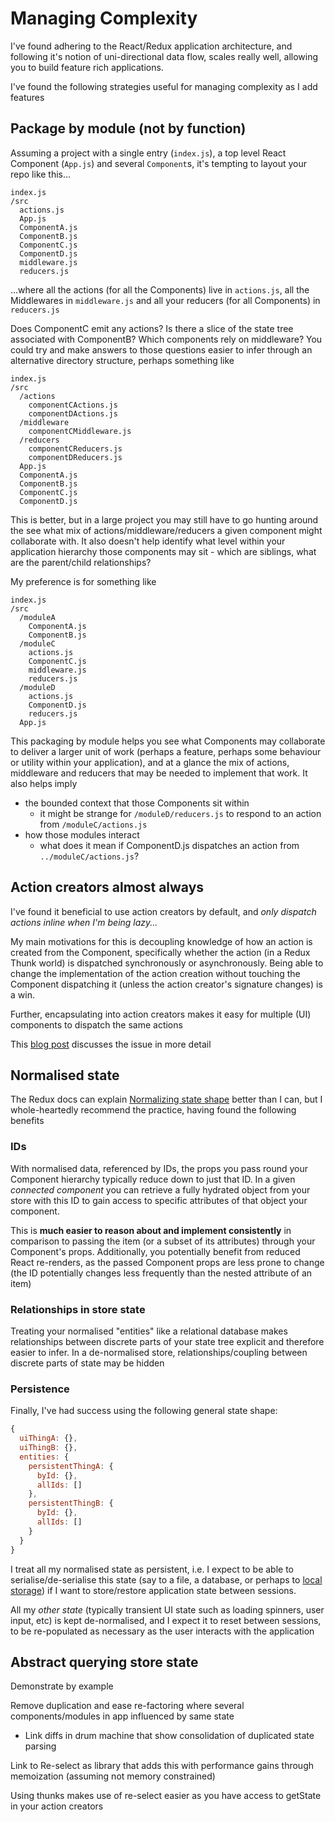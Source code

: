 # Managing Complexity

I've found adhering to the React/Redux application architecture, and following it's notion of uni-directional data flow, scales really well, allowing you to build feature rich applications.

I've found the following strategies useful for managing complexity as I add features

## Package by module (not by function)
Assuming a project with a single entry (`index.js`), a top level React Component (`App.js`) and several `Component`s, it's tempting to layout your repo like this...
```
index.js
/src
  actions.js
  App.js
  ComponentA.js
  ComponentB.js
  ComponentC.js
  ComponentD.js
  middleware.js
  reducers.js
```
...where all the actions (for all the Components) live in `actions.js`, all the Middlewares in `middleware.js` and all your reducers (for all Components) in `reducers.js`

Does ComponentC emit any actions? Is there a slice of the state tree associated with ComponentB? Which components rely on middleware? You could try and make answers to those questions easier to infer through an alternative directory structure, perhaps something like
```
index.js
/src
  /actions
    componentCActions.js
    componentDActions.js
  /middleware
    componentCMiddleware.js
  /reducers
    componentCReducers.js
    componentDReducers.js
  App.js
  ComponentA.js
  ComponentB.js
  ComponentC.js
  ComponentD.js
```

This is better, but in a large project you may still have to go hunting around the see what mix of actions/middleware/reducers a given component might collaborate with. It also doesn't help identify what level within your application hierarchy those components may sit - which are siblings, what are the parent/child relationships?

My preference is for something like
```
index.js
/src
  /moduleA
    ComponentA.js
    ComponentB.js
  /moduleC
    actions.js
    ComponentC.js
    middleware.js
    reducers.js
  /moduleD
    actions.js
    ComponentD.js
    reducers.js
  App.js
```

This packaging by module helps you see what Components may collaborate to deliver a larger unit of work (perhaps a feature, perhaps some behaviour or utility within your application), and at a glance the mix of actions, middleware and reducers that may be needed to implement that work. It also helps imply
- the bounded context that those Components sit within
  - it might be strange for `/moduleD/reducers.js` to respond to an action from `/moduleC/actions.js`
- how those modules interact
  - what does it mean if ComponentD.js dispatches an action from `../moduleC/actions.js`?


## Action creators almost always

I've found it beneficial to use action creators by default, and *only dispatch actions inline when I'm being lazy...*

My main motivations for this is decoupling knowledge of how an action is created from the Component, specifically whether the action (in a Redux Thunk world) is dispatched synchronously or asynchronously. Being able to change the implementation of the action creation without touching the Component dispatching it (unless the action creator's signature changes) is a win.

Further, encapsulating into action creators makes it easy for multiple (UI) components to dispatch the same actions

This [blog post](http://blog.isquaredsoftware.com/2016/10/idiomatic-redux-why-use-action-creators/) discusses the issue in more detail


## Normalised state

The Redux docs can explain [Normalizing state shape](http://redux.js.org/docs/recipes/reducers/NormalizingStateShape.html) better than I can, but I whole-heartedly recommend the practice, having found the following benefits

### IDs

With normalised data, referenced by IDs, the props you pass round your Component hierarchy typically reduce down to just that ID. In a given *connected component* you can retrieve a fully hydrated object from your store with this ID to gain access to specific attributes of that object your component.

This is **much easier to reason about and implement consistently** in comparison to passing the item (or a subset of its attributes) through your Component's props. Additionally, you potentially benefit from reduced React re-renders, as the passed Component props are less prone to change (the ID potentially changes less frequently than the nested attribute of an item)

### Relationships in store state

Treating your normalised "entities" like a relational database makes relationships between discrete parts of your state tree explicit and therefore easier to infer. In a de-normalised store, relationships/coupling between discrete parts of state may be hidden

### Persistence

Finally, I've had success using the following general state shape:
```javascript
{
  uiThingA: {},
  uiThingB: {},
  entities: {
    persistentThingA: {
      byId: {},
      allIds: []
    },
    persistentThingB: {
      byId: {},
      allIds: []
    }
  }
}
```

I treat all my normalised state as persistent, i.e. I expect to be able to serialise/de-serialise this state (say to a file, a database, or perhaps to [local storage](https://github.com/elgerlambert/redux-localstorage)) if I want to store/restore application state between sessions.

All my *other state* (typically transient UI state such as loading spinners, user input, etc) is kept de-normalised, and I expect it to reset between sessions, to be re-populated as necessary as the user interacts with the application


## Abstract querying store state

Demonstrate by example

Remove duplication and ease re-factoring where several components/modules in app influenced by same state
 - Link diffs in drum machine that show consolidation of duplicated state parsing

Link to Re-select as library that adds this with performance gains through memoization (assuming not memory constrained)

Using thunks makes use of re-select easier as you have access to getState in your action creators
